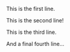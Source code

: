 This is the first line.

This is the second line!

This is the third line.

And a final fourth line...